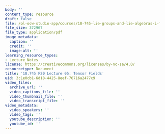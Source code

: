 ```yaml
---
body: ''
content_type: resource
draft: false
file: /ol-ocw-studio-app/courses/18-745-lie-groups-and-lie-algebras-i-fall-2020/mit18_745_f20_lec05.pdf
file_size: 372967
file_type: application/pdf
image_metadata:
  caption: ''
  credit: ''
  image-alt: ''
learning_resource_types:
- Lecture Notes
license: https://creativecommons.org/licenses/by-nc-sa/4.0/
resourcetype: Document
title: '18.745 F20 Lecture 05: Tensor Fields'
uid: 3c1e0cb1-6d18-4425-8eef-76716a2477c9
video_files:
  archive_url: ''
  video_captions_file: ''
  video_thumbnail_file: ''
  video_transcript_file: ''
video_metadata:
  video_speakers: ''
  video_tags: ''
  youtube_description: ''
  youtube_id: ''
---
```

